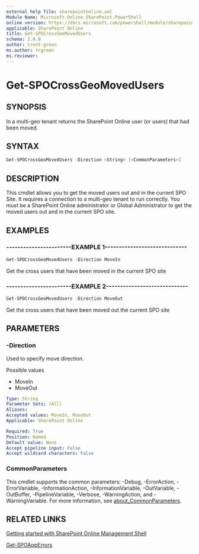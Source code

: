 ```yaml
---
external help file: sharepointonline.xml
Module Name: Microsoft.Online.SharePoint.PowerShell
online version: https://docs.microsoft.com/powershell/module/sharepoint-online/get-spocrossgeomovedusers
applicable: SharePoint Online
title: Get-SPOCrossGeoMovedUsers
schema: 2.0.0
author: trent-green
ms.author: trgreen
ms.reviewer:
---
```


# Get-SPOCrossGeoMovedUsers

## SYNOPSIS

In a multi-geo tenant returns the SharePoint Online user (or users) that had been moved.

## SYNTAX

```powershell
Get-SPOCrossGeoMovedUsers -Direction <String> [<CommonParameters>]
```

## DESCRIPTION

This cmdlet allows you to get the moved users out and in the current SPO Site. It requires a connection to a multi-geo tenant to run correctly. You must be a SharePoint Online administrator or Global Administrator to get the moved users out and in the current SPO site.

## EXAMPLES

### -----------------------EXAMPLE 1-----------------------------

```powershell
Get-SPOCrossGeoMovedUsers -Direction MoveIn
```

Get the cross users that have been moved in the current SPO site

### -----------------------EXAMPLE 2-----------------------------

```powershell
Get-SPOCrossGeoMovedUsers -Direction MoveOut
```

Get the cross users that have been moved out the current SPO site

## PARAMETERS

### -Direction
Used to specify move direction.

Possible values

- MoveIn
- MoveOut

```yaml
Type: String
Parameter Sets: (All)
Aliases:
Accepted values: MoveIn, MoveOut
Applicable: SharePoint Online

Required: True
Position: Named
Default value: None
Accept pipeline input: False
Accept wildcard characters: False
```

### CommonParameters

This cmdlet supports the common parameters: -Debug, -ErrorAction, -ErrorVariable, -InformationAction, -InformationVariable, -OutVariable, -OutBuffer, -PipelineVariable, -Verbose, -WarningAction, and -WarningVariable. For more information, see [about_CommonParameters](https://go.microsoft.com/fwlink/?LinkID=113216).

## RELATED LINKS

[Getting started with SharePoint Online Management Shell](https://docs.microsoft.com/powershell/sharepoint/sharepoint-online/connect-sharepoint-online?view=sharepoint-ps)

[Get-SPOAppErrors](Get-SPOAppErrors.md)
